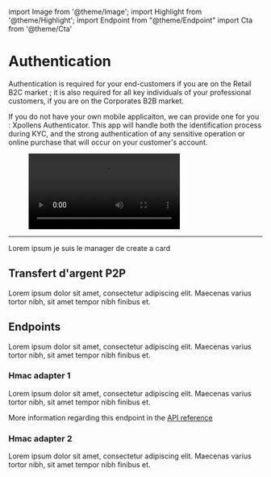 import Image from '@theme/Image';
import Highlight from '@theme/Highlight';
import Endpoint from "@theme/Endpoint"
import Cta from '@theme/Cta'

# Authentication 

Authentication is required for your end-customers if you are on the Retail B2C market ; it is also required for all key individuals of your professional customers, if you are on the Corporates B2B market.

<Highlight type="tip">

If you do not have your own mobile applicaiton, we can provide one for you : Xpollens Authenticator. This app will handle both the identification process during KYC, and the strong authentication of any sensitive operation or online purchase that will occur on your customer's account.

</Highlight>

<figure class="video_container">
  <video controls="true" allowfullscreen="true" >
    <source src="docs/xpollens-authenticator.mp4" type="video/mp4">
    <source src="docs/xpollens-authenticator.ogg" type="video/ogg">
  </video>
</figure>

---

Lorem ipsum je suis le manager de create a card
## Transfert d'argent P2P

Lorem ipsum dolor sit amet, consectetur adipiscing elit. Maecenas varius tortor nibh, sit amet tempor nibh finibus et.

## Endpoints

Lorem ipsum dolor sit amet, consectetur adipiscing elit. Maecenas varius tortor nibh, sit amet tempor nibh finibus et.

### Hmac adapter 1

Lorem ipsum dolor sit amet, consectetur adipiscing elit. Maecenas varius tortor nibh, sit amet tempor nibh finibus et.

More information regarding this endpoint in the [API reference](/api/Core)

<Endpoint apiUrl="/v1.0/migrationProxy" path="/api​/v1.0​/users​/{userid}​/kyc​/identitycontrol" method="post"/>

<!-- <Endpoint apiUrl="/v1.0/migrationProxy" path="​/api/v1.0/users/{userid}/cards/{id}" method="delete"/> -->

<Cta
  context="doc"
  ui="button"
  link="/api/Core"
  label="Try it out"
/>

### Hmac adapter 2

Lorem ipsum dolor sit amet, consectetur adipiscing elit. Maecenas varius tortor nibh, sit amet tempor nibh finibus et.
